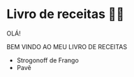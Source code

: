 # Livro de receitas :man_cook:

OLÁ!

BEM VINDO AO MEU LIVRO DE RECEITAS

- Strogonoff de Frango
- Pavê
